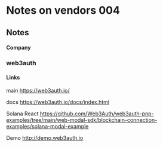 # Notes on vendors 004

## Notes

#### Company

### web3auth


#### Links

main
https://web3auth.io/

docs
https://web3auth.io/docs/index.html


Solana React
https://github.com/Web3Auth/web3auth-pnp-examples/tree/main/web-modal-sdk/blockchain-connection-examples/solana-modal-example

Demo
http://demo.web3auth.io

